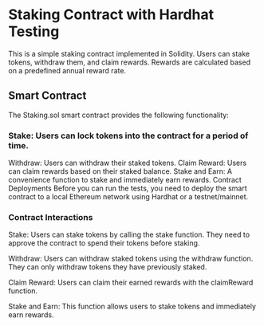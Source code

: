 # Staking Contract with Hardhat Testing
This is a simple staking contract implemented in Solidity. Users can stake tokens, withdraw them, and claim rewards. Rewards are calculated based on a predefined annual reward rate.

## Smart Contract
The Staking.sol smart contract provides the following functionality:

### Stake: Users can lock tokens into the contract for a period of time.
Withdraw: Users can withdraw their staked tokens.
Claim Reward: Users can claim rewards based on their staked balance.
Stake and Earn: A convenience function to stake and immediately earn rewards.
Contract Deployments
Before you can run the tests, you need to deploy the smart contract to a local Ethereum network using Hardhat or a testnet/mainnet.

### Contract Interactions
Stake: Users can stake tokens by calling the stake function. They need to approve the contract to spend their tokens before staking.

Withdraw: Users can withdraw staked tokens using the withdraw function. They can only withdraw tokens they have previously staked.

Claim Reward: Users can claim their earned rewards with the claimReward function.

Stake and Earn: This function allows users to stake tokens and immediately earn rewards.
